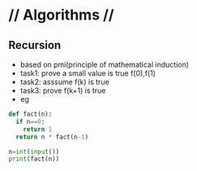 # // Algorithms //

## Recursion
- based on pmi(principle of mathematical induction)
- task1: prove a small value is true f(0),f(1)
- task2: asssume f(k) is true
- task3: prove f(k+1) is true
- eg
```python
def fact(n):
  if n==0:
    return 1
  return n * fact(n-1)

n=int(input())
print(fact(n))
```